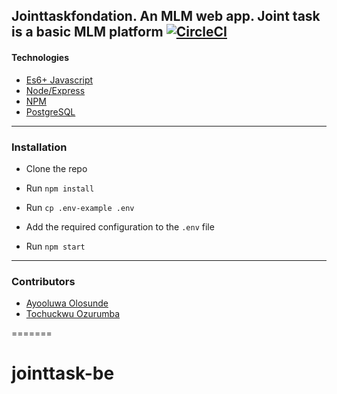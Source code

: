 Jointtaskfondation. An MLM web app.
Joint task is a basic MLM platform
[![CircleCI](https://circleci.com/bb/kodehauzteam/mediamall-backend.svg?style=svg)](https://circleci.com/bb/kodehauzteam/mediamall-backend)
---

#### Technologies

- [Es6+ Javascript](https://www.ecma-international.org/ecma-262/9.0/index.html)
- [Node/Express](https://nodejs.org/en/)
- [NPM](npmjs.com)
- [PostgreSQL](https://www.postgresql.org/)

---

### Installation

- Clone the repo

- Run `npm install`

- Run `cp .env-example .env`

- Add the required configuration to the `.env` file

- Run `npm start`


---

### Contributors

- [Ayooluwa Olosunde](https://github.com/lovisgod)
- [Tochuckwu Ozurumba](https://github.com/Tueloper)

=======
# jointtask-be
